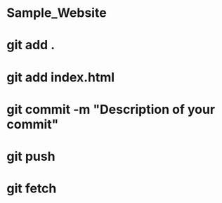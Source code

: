 # Sample_Website


# git add .
# git add index.html
# git commit -m "Description of your commit"
# git push
# git fetch